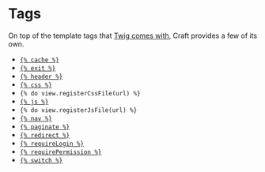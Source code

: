 # Tags

On top of the template tags that [Twig comes with](http://twig.sensiolabs.org/doc/tags/index.html), Craft provides a few of its own.

* [`{% cache %}`](tags/cache.md)
* [`{% exit %}`](tags/exit.md)
* [`{% header %}`](tags/header.md)
* [`{% css %}`](tags/css.md)
* `{% do view.registerCssFile(url) %}`
* [`{% js %}`](tags/js.md)
* `{% do view.registerJsFile(url) %}`
* [`{% nav %}`](tags/nav.md)
* [`{% paginate %}`](tags/paginate.md)
* [`{% redirect %}`](tags/redirect.md)
* [`{% requireLogin %}`](tags/requirelogin.md)
* [`{% requirePermission %}`](tags/requirepermission.md)
* [`{% switch %}`](tags/switch.md)